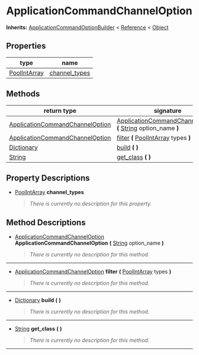   
# ApplicationCommandChannelOption
  
**Inherits:** [ApplicationCommandOptionBuilder](./class_applicationcommandoptionbuilder.md) < [Reference](https://docs.godotengine.org/en/3.5/classes/class_reference.html) < [Object](https://docs.godotengine.org/en/3.5/classes/class_object.html)  
  
  
## Properties
  
| type                                                                                | name                                      |
|-------------------------------------------------------------------------------------|-------------------------------------------|
| [PoolIntArray](https://docs.godotengine.org/en/3.5/classes/class_poolintarray.html) | [channel\_types](#property-channel-types) |  
  
## Methods
  
| return type                                                                     | signature                                                                                                                                                                   |
|---------------------------------------------------------------------------------|-----------------------------------------------------------------------------------------------------------------------------------------------------------------------------|
| [ApplicationCommandChannelOption](./class_applicationcommandchanneloption.md)   | [ApplicationCommandChannelOption](#method-ApplicationCommandChannelOption) **(** [String](https://docs.godotengine.org/en/3.5/classes/class_string.html) option\_name **)** |
| [ApplicationCommandChannelOption](./class_applicationcommandchanneloption.md)   | [filter](#method-filter) **(** [PoolIntArray](https://docs.godotengine.org/en/3.5/classes/class_poolintarray.html) types **)**                                              |
| [Dictionary](https://docs.godotengine.org/en/3.5/classes/class_dictionary.html) | [build](#method-build) **(**  **)**                                                                                                                                         |
| [String](https://docs.godotengine.org/en/3.5/classes/class_string.html)         | [get\_class](#method-get-class) **(**  **)**                                                                                                                                |  
  
## Property Descriptions
  
- <a name="property-channel-types"></a>[PoolIntArray](https://docs.godotengine.org/en/3.5/classes/class_poolintarray.html) **channel_types**  
  
	> *There is currently no description for this property.*
  
  
## Method Descriptions
  
- <a name="method-ApplicationCommandChannelOption"></a>[ApplicationCommandChannelOption](./class_applicationcommandchanneloption.md) **ApplicationCommandChannelOption** **(** [String](https://docs.godotengine.org/en/3.5/classes/class_string.html) option\_name **)**  
  
	> *There is currently no description for this method.*  
________________

- <a name="method-filter"></a>[ApplicationCommandChannelOption](./class_applicationcommandchanneloption.md) **filter** **(** [PoolIntArray](https://docs.godotengine.org/en/3.5/classes/class_poolintarray.html) types **)**  
  
	> *There is currently no description for this method.*  
________________

- <a name="method-build"></a>[Dictionary](https://docs.godotengine.org/en/3.5/classes/class_dictionary.html) **build** **(**  **)**  
  
	> *There is currently no description for this method.*  
________________

- <a name="method-get-class"></a>[String](https://docs.godotengine.org/en/3.5/classes/class_string.html) **get\_class** **(**  **)**  
  
	> *There is currently no description for this method.*  
________________

  
